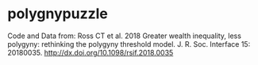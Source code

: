 # polygnypuzzle
Code and Data from: Ross CT et al. 2018 Greater wealth inequality, less polygyny: rethinking the polygyny threshold model. J. R. Soc. Interface 15: 20180035. http://dx.doi.org/10.1098/rsif.2018.0035
